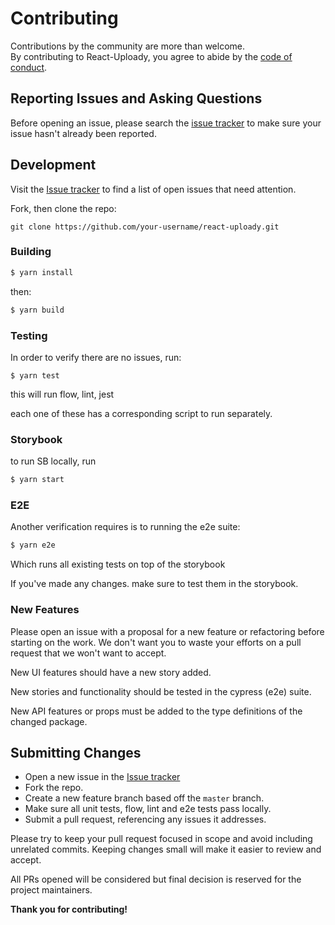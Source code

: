 # Contributing

Contributions by the community are more than welcome.  
By contributing to React-Uploady, you agree to abide by the [code of conduct](CODE_OF_CONDUCT.md).

## Reporting Issues and Asking Questions

Before opening an issue, please search the [issue tracker][tracker] to make sure your issue hasn't already been reported.

## Development

Visit the [Issue tracker][tracker] to find a list of open issues that need attention.

Fork, then clone the repo:
```
git clone https://github.com/your-username/react-uploady.git
```

### Building

```bash
$ yarn install
```
then:

```bash
$ yarn build
```

### Testing

In order to verify there are no issues, run:
```
$ yarn test 
```

this will run flow, lint, jest 

each one of these has a corresponding script to run separately.

### Storybook

to run SB locally, run 

```bash
$ yarn start 
```

### E2E

Another verification requires is to running the e2e suite:

```bash
$ yarn e2e 
```

Which runs all existing tests on top of the storybook 

If you've made any changes. make sure to test them in the storybook.

### New Features

Please open an issue with a proposal for a new feature or refactoring before starting on the work. 
We don't want you to waste your efforts on a pull request that we won't want to accept.

New UI features should have a new story added.

New stories and functionality should be tested in the cypress (e2e) suite.  

New API features or props must be added to the type definitions of the changed package.

## Submitting Changes

* Open a new issue in the [Issue tracker][tracker]
* Fork the repo.
* Create a new feature branch based off the `master` branch.
* Make sure all unit tests, flow, lint and e2e tests pass locally.
* Submit a pull request, referencing any issues it addresses.

Please try to keep your pull request focused in scope and avoid including unrelated commits.
Keeping changes small will make it easier to review and accept.

All PRs opened will be considered but final decision is reserved for the project maintainers.  

**Thank you for contributing!**

[tracker]: https://github.com/rpldy/react-uploady/issues